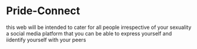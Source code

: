 # Pride-Connect
this web will be intended to cater for  all people irrespective of your sexuality a social media platform that you can be able to express yourself and iidentify yourself with your peers
